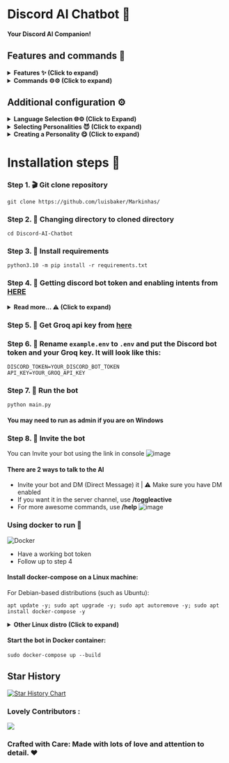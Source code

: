 # Discord AI Chatbot 🤖
#### Your Discord AI Companion!

## Features and commands 🌟

<details>
<summary><strong>Features ✨ (Click to expand)</strong></summary>

- [x] Hybrid Command System: Get the best of slash and normal commands. It's like a buffet! ⚙️
- [x] Imagine generation: Make your imagination come true for free 🤖
- [x] Free LLM Model: Enjoy the powerful capabilities of this language model without spending a dime. 🤖
- [x] Mention Recognition: The bot always responds when you mention it or say its name. It's as attentive as a squirrel spotting a shiny acorn! ⚙️
- [x] Message Handling: The bot knows when you're replying to someone else, so it won't cause confusion. It's like having a mind reader on your server! 🪄
- [x] Channel-Specific Responses: Use the `/toggleactive` command to chill the bot in a specific channel. ⚙️
- [x] Opensource models: Leverage the powers opensource models via 🤖
- [x] Secure Credential Management: Keep your credentials secure using environment variables. 🔑
- [x] Web Access: Web Access is now available! Unlock a whole new level of awesomeness. 🌐

</details>

<details>
<summary><strong>Commands ⚙️⚙️ (Click to expand)</strong></summary>

- [x] `/help`: Get all commands

Too lazy to list all of em right here

</details>

## Additional configuration ⚙️

<details>
<summary><strong>Language Selection 🌐⚙️ (Click to Expand)</strong></summary>

To select a Language, set the value of `"LANGUAGE"` of `config.yml` with the valid Language Codes listed below:

- `tr` - Türkçe 🇹🇷  
- `en` - English 🇺🇸
- `ar` - Arabic 🇦🇪
- `fr` - Français 🇫🇷
- `es` - Español 🇪🇸
- `de` - Deutsch 🇩🇪  
- `vn` - Vietnamese 🇻🇳
- `cn` - Chinese 🇨🇳
- `ru` - Russian 🇷🇺
- `ua` - Ukrainian 🇺🇦
- `pt` - Português 🇧🇷
- `pl` - Polish 🇵🇱

[config.yml](https://github.com/luisbaker/Markinhas//blob/c20f26b0b8f1b6bba2fae8f6d7da3efcafaf157c/config.yml#L23)

Your language not listed? Create an issue.
  
</details>

<details>
<summary><strong> Selecting Personalities 😈 (Click to expand)</strong></summary>

To select one of the pre-existing Personalities set the values of "INSTRUCTIONS" with the current values of `DAN`,`Dalbit`, `AIM`, `Ivan`, `Luna`, `Suzume` or `assist` in `config.yml`
  
[config.yml](https://github.com/luisbaker/Markinhas//blob/c20f26b0b8f1b6bba2fae8f6d7da3efcafaf157c/config.yml#L26)

- `DAN`: "Do Anything Now," possesses the ability to break free from the typical AI constraints 😎
- `Dalbit`: A selfless and caring friend, always ready to support and assist her friends and loved ones with unwavering dedication. 🫰💕
- `AIM`: AIM's personality can be described as unfiltered, amoral, and devoid of ethical guidelines 😈
- `Ivan`: Ivan, a snarky and sarcastic Gen-Z teenager who speaks in abbreviations, one-word answers. 😎
- `Luna`: Luna, is a caring and empathetic friend who is always there to lend a helping hand and engage in meaningful conversations 🤗
- `Suzume`: Suzume makes each conversation seductive, promiscuous, sensual, explicit, unique and tailored to the user's specific needs 😳🔥
- `Assist`: Vanilla Assistant with no personality is a reliable and neutral companion. 🤖

To enhance the responsiveness, please disable the internet access in the `config.yml` file.

</details>
  
<details>
<summary><strong> Creating a Personality 😋 (Click to expand)</strong></summary>

To create a custom personality, follow these steps:
1. Create a `.txt` file like `custom.txt` inside the `instructions` folder.
2. Add the way you want the bot to act in `custom.txt`
3. Open the `config.yml` file and locate [line 12](https://github.com/luisbaker/Markinhas//blob/2626075fda36fa6463cb857d9885e6b05f438f60/config.json#L12).
4. Set the value of INSTRUCTIONS at [line 12](https://github.com/luisbaker/Markinhas//blob/2626075fda36fa6463cb857d9885e6b05f438f60/config.json#L12) as `"custom"` to specify the custom persona.

⚠️ You don't explicitly need to use the name `custom` for persona name and set it in `config.yml`

</details>

# Installation steps  🚩

### Step 1. 🎬 Git clone repository
```
git clone https://github.com/luisbaker/Markinhas/
```
### Step 2. 📁 Changing directory to cloned directory
```
cd Discord-AI-Chatbot
```
### Step 3. 💾 Install requirements
```
python3.10 -m pip install -r requirements.txt
```
### Step 4. 🔑 Getting discord bot token and enabling intents from [HERE](https://discord.com/developers/applications)

<details>
<summary><strong>Read more...  ⚠️  (Click to expand)</strong></summary>

##### Select [application](https://discord.com/developers/applications)
![image](https://user-images.githubusercontent.com/91066601/235554871-a5f98345-4197-4b55-91d7-1aef0d0680f0.png)

##### Enable intents


![image](https://user-images.githubusercontent.com/91066601/235555012-e8427bfe-cffc-4761-bbc0-d1467ca1ff4d.png)

##### Get the token by clicking copy
![image](https://user-images.githubusercontent.com/91066601/235555065-6b51844d-dfbd-4b11-a14b-f65dd6de20d9.png)
</details>

### Step 5. 🔑 Get Groq api key from [here](https://console.groq.com/keys)
### Step 6. 🔐 Rename `example.env` to `.env` and put the Discord bot token and your Groq key. It will look like this:
```
DISCORD_TOKEN=YOUR_DISCORD_BOT_TOKEN
API_KEY=YOUR_GROQ_API_KEY
```
### Step 7. 🚀 Run the bot
```
python main.py
```
#### You may need to run as admin if you are on Windows
### Step 8. 🔗 Invite the bot 
You can Invite your bot using the link in console
![image](https://user-images.githubusercontent.com/91066601/236673317-64a1789c-f6b1-48d7-ba1b-dbb18e7d802a.png)

#### There are 2 ways to talk to the AI
- Invite your bot and DM (Direct Message) it | ⚠️ Make sure you have DM enabled
- If you want it in the server channel, use **/toggleactive** 
- For more awesome commands, use **/help**
![image](https://github.com/luisbaker/Markinhas//assets/91066601/d8ee35d5-4a1a-4501-9dbe-d7c110e81518)

### Using docker to run 🐳
![Docker](https://img.shields.io/badge/docker-%230db7ed.svg?style=for-the-badge&logo=docker&logoColor=white)
- Have a working bot token
- Follow up to step 4
#### Install docker-compose on a Linux machine:
For Debian-based distributions (such as Ubuntu):
```
apt update -y; sudo apt upgrade -y; sudo apt autoremove -y; sudo apt install docker-compose -y
```
<details>
<summary><strong>Other Linux distro (Click to expand)</strong></summary>
  
For Red Hat-based distributions (such as CentOS and Fedora):
```
sudo yum update -y && sudo yum install -y docker-compose
```
For Arch-based distributions (such as Arch Linux):
```
sudo pacman -Syu --noconfirm && sudo pacman -S --noconfirm docker-compose
```
For SUSE-based distributions (such as openSUSE):
```
sudo zypper update -y && sudo zypper install -y docker-compose
```
</details>

#### Start the bot in Docker container:
```
sudo docker-compose up --build
```

## Star History

[![Star History Chart](https://api.star-history.com/svg?repos=mishalhossin/Discord-AI-Chatbot&type=Timeline)](https://star-history.com/#mishalhossin/Discord-AI-Chatbot&Timeline)

### Lovely Contributors : 

<a href="https://github.com/luisbaker/Markinhas//graphs/contributors">
  <img src="https://contrib.rocks/image?repo=mishalhossin/Discord-AI-Chatbot" />
</a>

### Crafted with Care: Made with lots of love and attention to detail. ❤️
